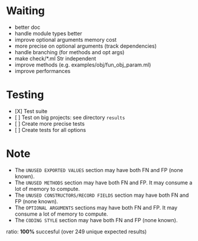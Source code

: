 # Waiting
- better doc
- handle module types better
- improve optional arguments memory cost
- more precise on optional arguments (track dependencies)
- handle branching (for methods and opt args)
- make check/\*.ml Str independent
- improve methods (e.g. examples/obj/fun_obj_param.ml)
- improve performances


# Testing
- \[X\] Test suite
- \[ \] Test on big projects: see directory `results`
- \[ \] Create more precise tests
- \[ \] Create tests for all options


# Note
- The `UNUSED EXPORTED VALUES` section may have both FN and FP (none known).
- The `UNUSED METHODS` section may have both FN and FP.
  It may consume a lot of memory to compute.
- The `UNUSED CONSTRUCTORS/RECORD FIELDS` section may have both FN and FP (none known).
- The `OPTIONAL ARGUMENTS` sections may have both FN and FP.
  It may consume a lot of memory to compute.
- The `CODING STYLE` section may have both FN and FP (none known).

ratio: **100%** succesful (over 249 unique expected results)
